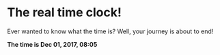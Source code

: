 # The real time clock!

Ever wanted to know what the time is? Well, your journey is about to end!

**The time is Dec 01, 2017, 08:05**